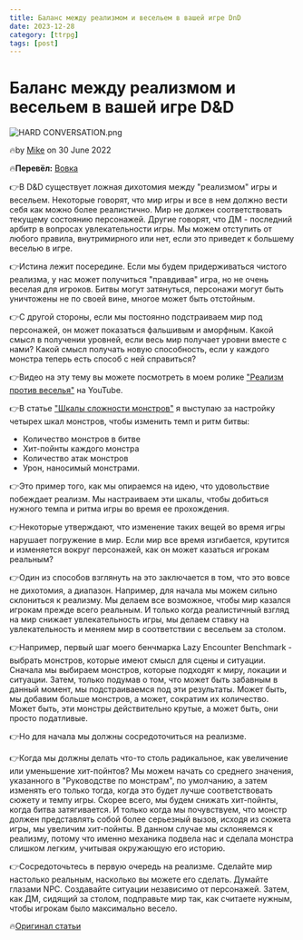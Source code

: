 ```yaml
---
title: Баланс между реализмом и весельем в вашей игре DnD
date: 2023-12-28
category: [ttrpg]
tags: [post]
---
```


# Баланс между реализмом и весельем в вашей игре D&D

![HARD CONVERSATION.png](https://i.pinimg.com/564x/b8/94/0d/b8940df9637042047f575a8a6301d4ab.jpg)

🔥by [Mike](https://slyflourish.com/about_mike_shea.html) on 30 June 2022

🔥**Перевёл:** [Вовка](https://taplink.cc/vovka)




👉В D&D существует ложная дихотомия между "реализмом" игры и весельем. Некоторые говорят, что мир игры и все в нем должно вести себя как можно более реалистично. Мир не должен соответствовать текущему состоянию персонажей. Другие говорят, что ДМ - последний арбитр в вопросах увлекательности игры. Мы можем отступить от любого правила, внутримирного или нет, если это приведет к большему веселью в игре.

👉Истина лежит посередине. Если мы будем придерживаться чистого реализма, у нас может получиться "правдивая" игра, но не очень веселая для игроков. Битвы могут затянуться, персонажи могут быть уничтожены не по своей вине, многое может быть отстойным.

👉С другой стороны, если мы постоянно подстраиваем мир под персонажей, он может показаться фальшивым и аморфным. Какой смысл в получении уровней, если весь мир получает уровни вместе с нами? Какой смысл получать новую способность, если у каждого монстра теперь есть способ с ней справиться?

👉Видео на эту тему вы можете посмотреть в моем ролике ["Реализм против веселья"](https://youtu.be/CtxqFcjf9xk) на YouTube.

👉В статье ["Шкалы сложности монстров"](https://slyflourish.com/dials_of_monster_difficulty.html) я выступаю за настройку четырех шкал монстров, чтобы изменить темп и ритм битвы:

- Количество монстров в битве
- Хит-пойнты каждого монстра
- Количество атак монстров
- Урон, наносимый монстрами.

👉Это пример того, как мы опираемся на идею, что удовольствие побеждает реализм. Мы настраиваем эти шкалы, чтобы добиться нужного темпа и ритма игры во время ее прохождения.

👉Некоторые утверждают, что изменение таких вещей во время игры нарушает погружение в мир. Если мир все время изгибается, крутится и изменяется вокруг персонажей, как он может казаться игрокам реальным?

👉Один из способов взглянуть на это заключается в том, что это вовсе не дихотомия, а диапазон. Например, для начала мы можем сильно склониться к реализму. Мы делаем все возможное, чтобы мир казался игрокам прежде всего реальным. И только когда реалистичный взгляд на мир снижает увлекательность игры, мы делаем ставку на увлекательность и меняем мир в соответствии с весельем за столом.

👉Например, первый шаг моего бенчмарка Lazy Encounter Benchmark - выбрать монстров, которые имеют смысл для сцены и ситуации. Сначала мы выбираем монстров, которые подходят к миру, локации и ситуации. Затем, только подумав о том, что может быть забавным в данный момент, мы подстраиваемся под эти результаты. Может быть, мы добавим больше монстров, а может, сократим их количество. Может быть, эти монстры действительно крутые, а может быть, они просто податливые.

👉Но для начала мы должны сосредоточиться на реализме.

👉Когда мы должны делать что-то столь радикальное, как увеличение или уменьшение хит-пойнтов? Мы можем начать со среднего значения, указанного в "Руководстве по монстрам", по умолчанию, а затем изменять его только тогда, когда это будет лучше соответствовать сюжету и темпу игры. Скорее всего, мы будем снижать хит-пойнты, когда битва затягивается. И только когда мы почувствуем, что монстр должен представлять собой более серьезный вызов, исходя из сюжета игры, мы увеличим хит-пойнты. В данном случае мы склоняемся к реализму, потому что именно механика подвела нас и сделала монстра слишком легким, учитывая окружающую его историю.

👉Сосредоточьтесь в первую очередь на реализме. Сделайте мир настолько реальным, насколько вы можете его сделать. Думайте глазами NPC. Создавайте ситуации независимо от персонажей. Затем, как ДМ, сидящий за столом, подправьте мир так, как считаете нужным, чтобы игрокам было максимально весело.




🔥[Оригинал статьи](https://slyflourish.com/realism_vs_fun.html)